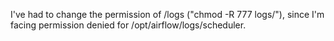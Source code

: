 I've had to change the permission of /logs ("chmod -R 777 logs/"), since I'm facing permission denied for /opt/airflow/logs/scheduler. 
